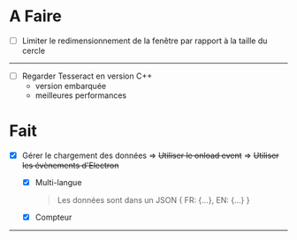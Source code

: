 # A Faire

* [ ] Limiter le redimensionnement de la fenêtre par rapport à la taille du cercle

---

* [ ] Regarder Tesseract en version C++
    + version embarquée
    + meilleures performances




# Fait

* [X] Gérer le chargement des données
    => ~~Utiliser le onload event~~
    => ~~Utiliser les évènements d'Electron~~
    <br>
    
    + [X] Multi-langue
        > Les données sont dans un JSON
        > { FR: {...}, EN: {...} }
    + [X] Compteur

---